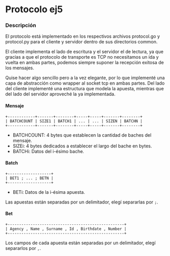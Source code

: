 # Protocolo ej5

### Descripción

El protocolo está implementado en los respectivos archivos protocol.go y protocol.py para el cliente y servidor dentro de sus directorios common.

El cliente implementa el lado de escritura y el servidor el de lectura, ya que gracias a que el protocolo de transporte es TCP no necesitamos un ida y vuelta en ambas partes, podemos siempre suponer la recepción exitosa de los mensajes.

Quise hacer algo sencillo pero a la vez elegante, por lo que implementé una capa de abstracción como wrapper al socket tcp en ambas partes. Del lado del cliente implementé una estructura que modela la apuesta, mientras que del lado del servidor aproveché la ya implementada.

#### Mensaje

```terminal
+------------+-------+--------+-----+-----+-------+--------+
| BATCHCOUNT | SIZE1 | BATCH1 | ... | ... | SIZEN | BATCHN |
+------------+-------+--------+-----+-----+-------+--------+
```

- BATCHCOUNT: 4 bytes que establecen la cantidad de baches del mensaje. 
- SIZEi: 4 bytes dedicados a establecer el largo del bache en bytes.
- BATCHi: Datos del i-ésimo bache.

#### Batch

```terminal
+-------------------+
| BET1 ; ... ; BETN |
+-------------------+
```

- BETi: Datos de la i-ésima apuesta.

Las apuestas están separadas por un delimitador, elegí separarlas por `;`.

#### Bet

```terminal
+---------------------------------------------------+
| Agency , Name , Surname , Id , Birthdate , Number |
+---------------------------------------------------+
```

Los campos de cada apuesta están separadas por un delimitador, elegí separarlos por `,`.
